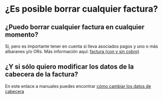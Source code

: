 # ¿Es posible borrar cualquier factura?

## ¿Puedo borrar cualquier factura en cualquier momento?

 Si, pero es importante tener en cuenta si lleva asociados pagos y uno o más albaranes y/o ORs. Más información aquí: [factura \(con y sin cobro\)](https://winmotor.gitbook.io/project/tutoriales/factura-borrado-con-y-sin-cobro-asociado)​

## ¿Y si sólo quiero modificar los datos de la cabecera de la factura?

En este enlace a manuales puedes encontrar [cómo cambiar los datos de cabecera](https://winmotor.gitbook.io/project/tutoriales/facturas/factura-cambio-de-la-serie-numero)



